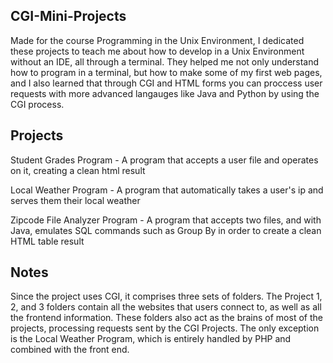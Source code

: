 CGI-Mini-Projects
-----------------
Made for the course Programming in the Unix Environment, I dedicated these projects to teach me about how to develop in a Unix Environment without an IDE, all through a terminal. They helped me not only understand how to program in a terminal, but how to make some of my first web pages, and I also learned that through CGI and HTML forms you can proccess user requests with more advanced langauges like Java and Python by using the CGI process.

Projects
--------
Student Grades Program - A program that accepts a user file and operates on it, creating a clean html result

Local Weather Program - A program that automatically takes a user's ip and serves them their local weather

Zipcode File Analyzer Program - A program that accepts two files, and with Java, emulates SQL commands such as Group By in order to create a clean HTML table result

Notes
-----
Since the project uses CGI, it comprises three sets of folders. The Project 1, 2, and 3 folders contain all the websites that users connect to, as well as all the frontend information. These folders also act as the brains of most of the projects, processing requests sent by the CGI Projects. The only exception is the Local Weather Program, which is entirely handled by PHP and combined with the front end.
